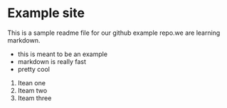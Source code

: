 # Example site

This is a sample readme file for our github example repo.we are learning markdown.
 
 * this is meant to be an example
 * markdown is really fast
 * pretty cool
 

 1. Itean one
 2. Iteam two
 3. Iteam three
